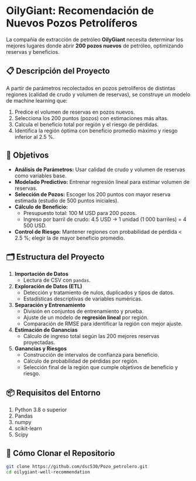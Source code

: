 # OilyGiant: Recomendación de Nuevos Pozos Petrolíferos

La compañía de extracción de petróleo **OilyGiant** necesita determinar los mejores lugares donde abrir **200 pozos nuevos** de petróleo, optimizando reservas y beneficios.

## 📋 Descripción del Proyecto
A partir de parámetros recolectados en pozos petrolíferos de distintas regiones (calidad de crudo y volumen de reservas), se construye un modelo de machine learning que:
1. Predice el volumen de reservas en pozos nuevos.  
2. Selecciona los 200 puntos (pozos) con estimaciones más altas.  
3. Calcula el beneficio total por región y el riesgo de pérdidas.  
4. Identifica la región óptima con beneficio promedio máximo y riesgo inferior al 2.5 %.

## 🎯 Objetivos
- **Análisis de Parámetros:** Usar calidad de crudo y volumen de reservas como variables base.  
- **Modelado Predictivo:** Entrenar regresión lineal para estimar volumen de reservas.  
- **Selección de Pozos:** Escoger los 200 puntos con mayor reserva estimada (estudio de 500 puntos iniciales).  
- **Cálculo de Beneficio:**  
  - Presupuesto total: 100 M USD para 200 pozos.  
  - Ingreso por barril de crudo: 4.5 USD → 1 unidad (1 000 barriles) = 4 500 USD.  
- **Control de Riesgo:** Mantener regiones con probabilidad de pérdida < 2.5 %; elegir la de mayor beneficio promedio.

## 🗂️ Estructura del Proyecto
1. **Importación de Datos**  
   - Lectura de CSV con `pandas`.  
2. **Exploración de Datos (ETL)**  
   - Detección y tratamiento de nulos, duplicados y tipos de datos.  
   - Estadísticas descriptivas de variables numéricas.  
3. **Separación y Entrenamiento**  
   - División en conjuntos de entrenamiento y prueba.  
   - Ajuste de un modelo de **regresión lineal** por región.  
   - Comparación de RMSE para identificar la región con mejor ajuste.  
4. **Estimación de Ganancias**  
   - Cálculo de ingreso total según las 200 mejores reservas proyectadas.  
5. **Ganancias y Riesgos**  
   - Construcción de intervalos de confianza para beneficio.  
   - Cálculo de probabilidad de pérdidas por región.  
   - Selección final de la región que cumple objetivos de beneficio y riesgo.

## 📦 Requisitos del Entorno
1. Python 3.8 o superior
2. Pandas
3. numpy
4. scikit-learn
5. Scipy

## 🚀 Cómo Clonar el Repositorio
```bash
git clone https://github.com/dsc530/Pozo_petrolero.git
cd oilygiant-well-recommendation
